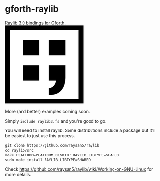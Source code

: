 # gforth-raylib
Raylib 3.0 bindings for Gforth.  
![gforth-raylib logo](https://github.com/ArnautDaniel/gforth-raylib/raw/master/logo.png "Gforth-Raylib Logo")

More (and better) examples coming soon.

Simply `include raylib3.fs` and you're good to go.

You will need to install raylib.  Some distributions include a package but it'll be easiest to just use this process.

```
git clone https://github.com/raysan5/raylib
cd raylib/src
make PLATFORM=PLATFORM_DESKTOP RAYLIB_LIBTYPE=SHARED
sudo make install RAYLIB_LIBTYPE=SHARED
```

Check https://github.com/raysan5/raylib/wiki/Working-on-GNU-Linux for more details.
